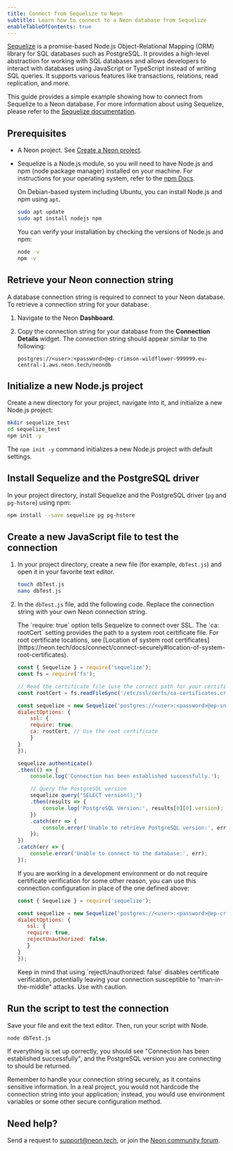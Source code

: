 ```yaml
---
title: Connect from Sequelize to Neon
subtitle: Learn how to connect to a Neon database from Sequelize
enableTableOfContents: true
---
```


[Sequelize](https://sequelize.org/) is a promise-based Node.js Object-Relational Mapping (ORM) library for SQL databases such as PostgreSQL. It provides a high-level abstraction for working with SQL databases and allows developers to interact with databases using JavaScript or TypeScript instead of writing SQL queries. It supports various features like transactions, relations, read replication, and more.

This guide provides a simple example showing how to connect from Sequelize to a Neon database. For more information about using Sequelize, please refer to the [Sequelize documentation](https://sequelize.org/docs/v6/).

## Prerequisites

- A Neon project. See [Create a Neon project](../manage/projects#create-a-project).
- Sequelize is a Node.js module, so you will need to have Node.js and npm (node package manager) installed on your machine. For instructions for your operating system, refer to the [npm Docs](https://docs.npmjs.com/downloading-and-installing-node-js-and-npm).

  On Debian-based system including Ubuntu, you can install Node.js and npm using `apt`.

  ```bash
  sudo apt update
  sudo apt install nodejs npm
  ```

  You can verify your installation by checking the versions of Node.js and npm:

  ```bash
  node -v
  npm -v
  ```

## Retrieve your Neon connection string

A database connection string is required to connect to your Neon database. To retrieve a connection string for your database:

1. Navigate to the Neon **Dashboard**.
2. Copy the connection string for your database from the **Connection Details** widget. The connection string should appear similar to the following:

    ```text
    postgres://<user>:<password>@ep-crimson-wildflower-999999.eu-central-1.aws.neon.tech/neondb
    ```

## Initialize a new Node.js project

Create a new directory for your project, navigate into it, and initialize a new Node.js project:

```bash
mkdir sequelize_test
cd sequelize_test
npm init -y
```

The `npm init -y` command initializes a new Node.js project with default settings.

## Install Sequelize and the PostgreSQL driver

In your project directory, install Sequelize and the PostgreSQL driver (`pg` and `pg-hstore`) using npm:

```bash
npm install --save sequelize pg pg-hstore
```

## Create a new JavaScript file to test the connection

1. In your project directory, create a new file (for example, `dbTest.js`) and open it in your favorite text editor.

    ```bash
    touch dbTest.js
    nano dbTest.js
    ```

2. In the `dbTest.js` file, add the following code. Replace the connection string with your own Neon connection string.

    <Admonition type="note">
    The `require: true` option tells Sequelize to connect over SSL. The `ca: rootCert` setting provides the path to a system root certificate file. For root certificate locations, see [Location of system root certificates](https://neon.tech/docs/connect/connect-securely#location-of-system-root-certificates).
    </Admonition>

    ```js
    const { Sequelize } = require('sequelize');
    const fs = require('fs');

    // Read the certificate file (use the correct path for your certificate file)
    const rootCert = fs.readFileSync('/etc/ssl/certs/ca-certificates.crt');

    const sequelize = new Sequelize('postgres://<user>:<password>@ep-snowy-unit-123456.us-east-2.aws.neon.tech/neondb', {
    dialectOptions: {
        ssl: {
        require: true,
        ca: rootCert, // Use the root certificate
        }
    }
    });

    sequelize.authenticate()
    .then(() => {
        console.log('Connection has been established successfully.');

        // Query the PostgreSQL version
        sequelize.query("SELECT version();")
        .then(results => {
            console.log('PostgreSQL Version:', results[0][0].version);
        })
        .catch(err => {
            console.error('Unable to retrieve PostgreSQL version:', err);
        });
    })
    .catch(err => {
        console.error('Unable to connect to the database:', err);
    });
    ```

     If you are working in a development environment or do not require certificate verification for some other reason, you can use this connection configuration in place of the one defined above:

     ```js
    const { Sequelize } = require('sequelize');

    const sequelize = new Sequelize('postgres://<user>:<password>@ep-crimson-wildflower-999999.eu-central-1.aws.neon.tech/neondb', {
    dialectOptions: {
        ssl: {
        require: true,
        rejectUnauthorized: false, 
        }
    }
    });
    ```

    <Admonition type="note"> 
     Keep in mind that using `rejectUnauthorized: false` disables certificate verification, potentially leaving your connection susceptible to "man-in-the-middle" attacks. Use with caution.
    </Admonition>

## Run the script to test the connection

Save your file and exit the text editor. Then, run your script with Node.

```bash
node dbTest.js
```

If everything is set up correctly, you should see "Connection has been established successfully", and the PostgreSQL version you are connecting to should be returned.

<Admonition type="important">
Remember to handle your connection string securely, as it contains sensitive information. In a real project, you would not hardcode the connection string into your application; instead, you would use environment variables or some other secure configuration method.
</Admonition>

## Need help?

Send a request to [support@neon.tech](mailto:support@neon.tech), or join the [Neon community forum](https://community.neon.tech/).

